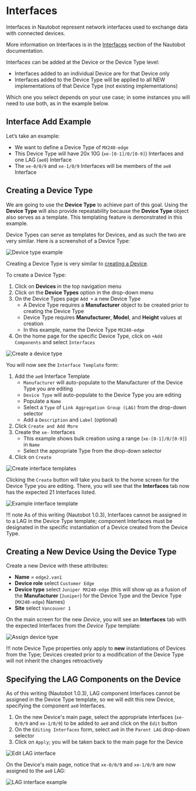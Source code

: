 # Interfaces

Interfaces in Nautobot represent network interfaces used to exchange data with connected devices.

More information on Interfaces is in the [Interfaces](../../core-data-model/dcim/device.md#interfaces) section of the Nautobot documentation.

Interfaces can be added at the Device or the Device Type level:

* Interfaces added to an individual Device are for that Device only
* Interfaces added to the Device Type will be applied to all NEW implementations of that Device Type (not existing implementations)

Which one you select depends on your use case; in some instances you will need to use both, as in the example below.

## Interface Add Example

Let’s take an example:

* We want to define a Device Type of `MX240-edge`
* This Device Type will have 20x 10G (`xe-[0-1]/0/[0-9]`) Interfaces and one LAG (`ae0`) Interface
* The `xe-0/0/9` and `xe-1/0/9` Interfaces will be members of the `ae0` Interface

## Creating a Device Type

We are going to use the **Device Type** to achieve part of this goal. Using the **Device Type** will also provide repeatability
because the **Device Type** object also serves as a template. This templating feature is demonstrated in this example.

Device Types can serve as templates for Devices, and as such the two are very similar. Here is a screenshot of a Device Type:

![Device type example](../images/getting-started-nautobot-ui/21-device-type.png)

Creating a Device Type is very similar to [creating a Device](creating-devices.md).

To create a Device Type:

1. Click on **Devices** in the top navigation menu
2. Click on the **Device Types** option in the drop-down menu
3. On the Device Types page `Add +` a new Device Type
    * A Device Type requires a **Manufacturer** object to be created prior to creating the Device Type
    * Device Type requires **Manufacturer**, **Model**, and **Height** values at creation
    * In this example, name the Device Type `MX240-edge`
4. On the home page for the specific Device Type, click on `+Add Components` and select `Interfaces`

![Create a device type](../images/getting-started-nautobot-ui/15-create-device-type.png)

You will now see the `Interface Template` form:

1. Add the `ae0` Interface Template
    * `Manufacturer` will auto-populate to the Manufacturer of the Device Type you are editing
    * `Device Type` will auto-populate to the Device Type you are editing
    * Populate a `Name`
    * Select a `Type` of `Link Aggregation Group (LAG)` from the drop-down selector
    * Add a `Description` and `Label` (optional)
2. Click `Create and Add More`
3. Create the `xe-` Interfaces
    * This example shows bulk creation using a range (`xe-[0-1]/0/[0-9]`) in `Name`
    * Select the appropriate Type from the drop-down selector
4. Click on `Create`

![Create interface templates](../images/getting-started-nautobot-ui/16-interface-templates.png)

Clicking the `Create` button will take you back to the home screen for the Device Type you are editing. There, you will
see that the **Interfaces** tab now has the expected 21 Interfaces listed.

![Example interface template](../images/getting-started-nautobot-ui/17-templated-interfaces.png)

!!! note
    As of this writing (Nautobot 1.0.3), Interfaces cannot be assigned in to a LAG in the Device Type template; component
    Interfaces must be designated in the specific instantiation of a Device created from the Device Type.

## Creating a New Device Using the Device Type

Create a new Device with these attributes:

* **Name** = `edge2.van1`
* **Device role** select `Customer Edge`
* **Device type** select `Juniper MX240-edge` (this will show up as a fusion of the **Manufacturer** (`Juniper`) for the Device Type and the Device Type (`MX240-edge`) Names)
* **Site** select `Vancouver 1`

On the main screen for the new *Device*, you will see an **Interfaces** tab with the expected Interfaces from the *Device Type* template:

![Assign device type](../images/getting-started-nautobot-ui/18-assign-device-type.png)

!!! note
    Device Type properties only apply to **new** instantiations of Devices from the Type;
    Devices created prior to a modification of the Device Type will not inherit the changes retroactively

## Specifying the LAG Components on the Device

As of this writing (Nautobot 1.0.3), LAG component Interfaces cannot be assigned in the Device Type template, so we will
edit this new Device, specifying the component `ae0` Interfaces.

1. On the new Device's main page, select the appropriate Interfaces (`xe-0/0/9` and `xe-1/0/9`) to be added to `ae0` and click on the `Edit` button
2. On the `Editing Interfaces` form, select `ae0` in the `Parent LAG` drop-down selector
3. Click on `Apply`; you will be taken back to the main page for the Device

![Edit LAG interface](../images/getting-started-nautobot-ui/19-edit-ints-for-lag.png)

On the Device's main page, notice that `xe-0/0/9` and `xe-1/0/9` are now assigned to the `ae0` LAG:

![LAG interface example](../images/getting-started-nautobot-ui/20-ints-int-lag.png)
